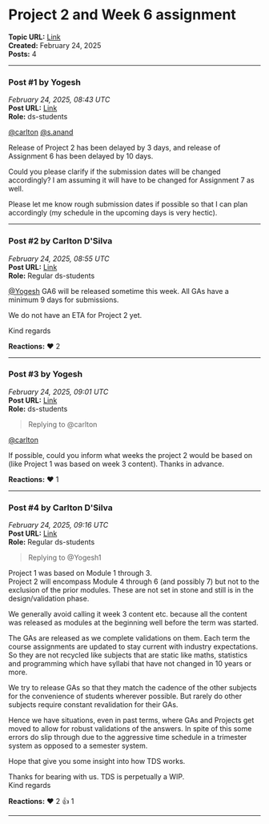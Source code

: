 # Project 2 and Week 6 assignment
**Topic URL:** [Link](https://discourse.onlinedegree.iitm.ac.in/t/project-2-and-week-6-assignment/168303)  
**Created:** February 24, 2025  
**Posts:** 4  

---

### Post #1 by **Yogesh**
*February 24, 2025, 08:43 UTC*  
**Post URL:** [Link](https://discourse.onlinedegree.iitm.ac.in/t/project-2-and-week-6-assignment/168303/1)  
**Role:**  ds-students

[@carlton](https://discourse.onlinedegree.iitm.ac.in/u/carlton) [@s.anand](https://discourse.onlinedegree.iitm.ac.in/u/s.anand)

Release of Project 2 has been delayed by 3 days, and release of Assignment 6 has been delayed by 10 days.

Could you please clarify if the submission dates will be changed accordingly? I am assuming it will have to be changed for Assignment 7 as well.

Please let me know rough submission dates if possible so that I can plan accordingly (my schedule in the upcoming days is very hectic).

---

### Post #2 by **Carlton D'Silva**
*February 24, 2025, 08:55 UTC*  
**Post URL:** [Link](https://discourse.onlinedegree.iitm.ac.in/t/project-2-and-week-6-assignment/168303/2)  
**Role:** Regular ds-students

[@Yogesh](https://discourse.onlinedegree.iitm.ac.in/u/yogesh) GA6 will be released sometime this week. All GAs have a minimum 9 days for submissions.

We do not have an ETA for Project 2 yet.

Kind regards

**Reactions:** ❤️ 2

---

### Post #3 by **Yogesh**
*February 24, 2025, 09:01 UTC*  
**Post URL:** [Link](https://discourse.onlinedegree.iitm.ac.in/t/project-2-and-week-6-assignment/168303/3)  
**Role:**  ds-students
> Replying to @carlton

[@carlton](https://discourse.onlinedegree.iitm.ac.in/u/carlton)

If possible, could you inform what weeks the project 2 would be based on (like Project 1 was based on week 3 content). Thanks in advance.

**Reactions:** ❤️ 1

---

### Post #4 by **Carlton D'Silva**
*February 24, 2025, 09:16 UTC*  
**Post URL:** [Link](https://discourse.onlinedegree.iitm.ac.in/t/project-2-and-week-6-assignment/168303/4)  
**Role:** Regular ds-students
> Replying to @Yogesh1

Project 1 was based on Module 1 through 3.  
Project 2 will encompass Module 4 through 6 (and possibly 7) but not to the exclusion of the prior modules. These are not set in stone and still is in the design/validation phase.

We generally avoid calling it week 3 content etc. because all the content was released as modules at the beginning well before the term was started.

The GAs are released as we complete validations on them. Each term the course assignments are updated to stay current with industry expectations. So they are not recycled like subjects that are static like maths, statistics and programming which have syllabi that have not changed in 10 years or more.

We try to release GAs so that they match the cadence of the other subjects for the convenience of students wherever possible. But rarely do other subjects require constant revalidation for their GAs.

Hence we have situations, even in past terms, where GAs and Projects get moved to allow for robust validations of the answers. In spite of this some errors do slip through due to the aggressive time schedule in a trimester system as opposed to a semester system.

Hope that give you some insight into how TDS works.

Thanks for bearing with us. TDS is perpetually a WIP.  
Kind regards

**Reactions:** ❤️ 2 👍 1

---
